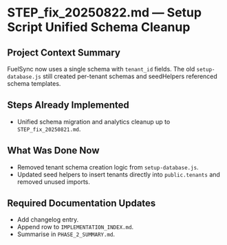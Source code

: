 # STEP_fix_20250822.md — Setup Script Unified Schema Cleanup

## Project Context Summary
FuelSync now uses a single schema with `tenant_id` fields. The old `setup-database.js` still created per-tenant schemas and seedHelpers referenced schema templates.

## Steps Already Implemented
- Unified schema migration and analytics cleanup up to `STEP_fix_20250821.md`.

## What Was Done Now
- Removed tenant schema creation logic from `setup-database.js`.
- Updated seed helpers to insert tenants directly into `public.tenants` and removed unused imports.

## Required Documentation Updates
- Add changelog entry.
- Append row to `IMPLEMENTATION_INDEX.md`.
- Summarise in `PHASE_2_SUMMARY.md`.
